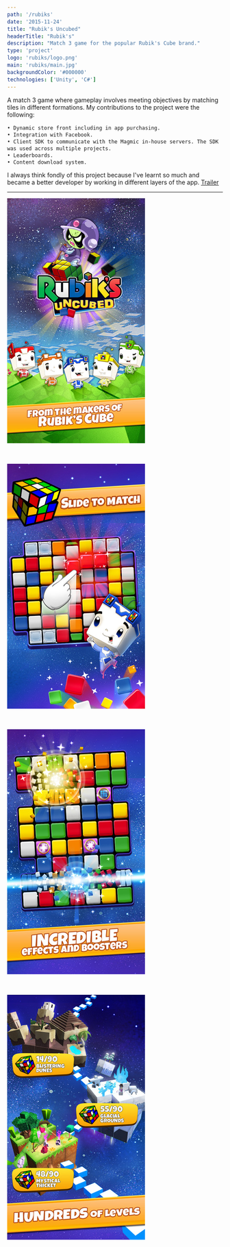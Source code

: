 ```yaml
---
path: '/rubiks'
date: '2015-11-24'
title: "Rubik's Uncubed"
headerTitle: "Rubik's"
description: "Match 3 game for the popular Rubik's Cube brand."
type: 'project'
logo: 'rubiks/logo.png'
main: 'rubiks/main.jpg'
backgroundColor: '#000000'
technologies: ['Unity', 'C#']
---
```


A match 3 game where gameplay involves meeting objectives by matching tiles in different formations. My contributions to the project were the following:
```
• Dynamic store front including in app purchasing.
• Integration with Facebook.
• Client SDK to communicate with the Magmic in-house servers. The SDK was used across multiple projects.
• Leaderboards.
• Content download system.
```
I always think fondly of this project because I've learnt so much and became a better developer by working in different layers of the app. [Trailer](https://www.facebook.com/RubiksUncubed/videos/1521018274865629/)

---

![Rubik's Uncubed](../images/rubiks/rubiks-0.jpg)

</br>

![Rubik's Uncubed](../images/rubiks/rubiks-1.jpg)

</br>

![Rubik's Uncubed](../images/rubiks/rubiks-2.jpg)

</br>

![Rubik's Uncubed](../images/rubiks/rubiks-3.jpg)